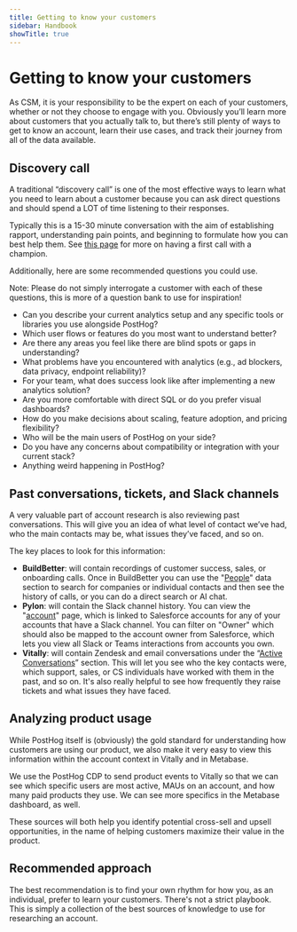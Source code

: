 ```yaml
---
title: Getting to know your customers
sidebar: Handbook
showTitle: true
---
```


# Getting to know your customers

As CSM, it is your responsibility to be the expert on each of your customers, whether or not they choose to engage with you. Obviously you’ll learn more about customers that you actually talk to, but there’s still plenty of ways to get to know an account, learn their use cases, and track their journey from all of the data available. 

## Discovery call

A traditional “discovery call” is one of the most effective ways to learn what you need to learn about a customer because you can ask direct questions and should spend a LOT of time listening to their responses. 

Typically this is a 15-30 minute conversation with the aim of establishing rapport, understanding pain points, and beginning to formulate how you can best help them. See [this page](/handbook/cs-and-onboarding/saying-hi-to-your-customers#mission-start) for more on having a first call with a champion. 


Additionally, here are some recommended questions you could use. 

Note: Please do not simply interrogate a customer with each of these questions, this is more of a question bank to use for inspiration!

- Can you describe your current analytics setup and any specific tools or libraries you use alongside PostHog?
- Which user flows or features do you most want to understand better?
- Are there any areas you feel like there are blind spots or gaps in understanding?
- What problems have you encountered with analytics (e.g., ad blockers, data privacy, endpoint reliability)?
- For your team, what does success look like after implementing a new analytics solution?
- Are you more comfortable with direct SQL or do you prefer visual dashboards?
- How do you make decisions about scaling, feature adoption, and pricing flexibility?
- Who will be the main users of PostHog on your side?
- Do you have any concerns about compatibility or integration with your current stack?
- Anything weird happening in PostHog?

## Past conversations, tickets, and Slack channels

A very valuable part of account research is also reviewing past conversations. This will give you an idea of what level of contact we’ve had, who the main contacts may be, what issues they’ve faced, and so on.

The key places to look for this information: 

- **BuildBetter**: will contain recordings of customer success, sales, or onboarding calls. Once in BuildBetter you can use the "[People](https://app.buildbetter.app/people)" data section to search for companies or individual contacts and then see the history of calls, or you can do a direct search or AI chat. 
- **Pylon**: will contain the Slack channel history. You can view the "[account](https://app.usepylon.com/accounts)" page, which is linked to Salesforce accounts for any of your accounts that have a Slack channel. You can filter on "Owner" which should also be mapped to the account owner from Salesforce, which lets you view all Slack or Teams interactions from accounts you own. 
- **Vitally**: will contain Zendesk and email conversations under the “[Active Conversations](https://posthog.vitally-eu.io/conversations/active/)” section. This will let you see who the key contacts were, which support, sales, or CS individuals have worked with them in the past, and so on. It's also really helpful to see how frequently they raise tickets and what issues they have faced.

## Analyzing product usage

While PostHog itself is (obviously) the gold standard for understanding how customers are using our product, we also make it very easy to view this information within the account context in Vitally and in Metabase. 

We use the PostHog CDP to send product events to Vitally so that we can see which specific users are most active, MAUs on an account, and how many paid products they use. 
We can see more specifics in the Metabase dashboard, as well. 

These sources will both help you identify potential cross-sell and upsell opportunities, in the name of helping customers maximize their value in the product.

## Recommended approach
The best recommendation is to find your own rhythm for how you, as an individual, prefer to learn your customers. There's not a strict playbook. This is simply a collection of the best sources of knowledge to use for researching an account. 
